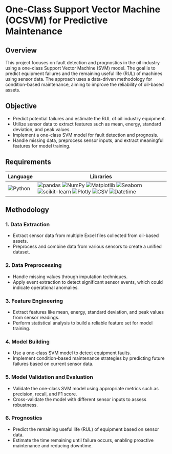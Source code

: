 # One-Class Support Vector Machine (OCSVM) for Predictive Maintenance

## Overview

This project focuses on fault detection and prognostics in the oil industry using a one-class Support Vector Machine (SVM) model. The goal is to predict equipment failures and the remaining useful life (RUL) of machines using sensor data. The approach uses a data-driven methodology for condition-based maintenance, aiming to improve the reliability of oil-based assets.

## Objective

- Predict potential failures and estimate the RUL of oil industry equipment.
- Utilize sensor data to extract features such as mean, energy, standard deviation, and peak values.
- Implement a one-class SVM model for fault detection and prognosis.
- Handle missing data, preprocess sensor inputs, and extract meaningful features for model training.

## Requirements

| Language | Libraries                                      |
|----------|------------------------------------------------|
| ![Python](https://img.shields.io/badge/Python-%230769AD.svg?style=for-the-badge&logo=python&logoColor=yellow)   | ![pandas](https://img.shields.io/badge/pandas-150458?style=for-the-badge&logo=pandas&logoColor=white) ![NumPy](https://img.shields.io/badge/NumPy-013243?style=for-the-badge&logo=numpy&logoColor=white) ![Matplotlib](https://img.shields.io/badge/Matplotlib-FF8800?style=for-the-badge&logo=python&logoColor=white) ![Seaborn](https://img.shields.io/badge/Seaborn-3776AB?style=for-the-badge&logo=python&logoColor=white) ![scikit-learn](https://img.shields.io/badge/scikit--learn-F7931E?style=for-the-badge&logo=scikit-learn&logoColor=blue) ![Plotly](https://img.shields.io/badge/Plotly-3F4F75?style=for-the-badge&logo=plotly&logoColor=white) ![CSV](https://img.shields.io/badge/CSV-008C45?style=for-the-badge&logo=csv&logoColor=white) ![Datetime](https://img.shields.io/badge/Datetime-1F4E79?style=for-the-badge&logo=python&logoColor=white) |

## Methodology

### 1. Data Extraction
- Extract sensor data from multiple Excel files collected from oil-based assets.
- Preprocess and combine data from various sensors to create a unified dataset.

### 2. Data Preprocessing
- Handle missing values through imputation techniques.
- Apply event extraction to detect significant sensor events, which could indicate operational anomalies.

### 3. Feature Engineering
- Extract features like mean, energy, standard deviation, and peak values from sensor readings.
- Perform statistical analysis to build a reliable feature set for model training.

### 4. Model Building
- Use a one-class SVM model to detect equipment faults.
- Implement condition-based maintenance strategies by predicting future failures based on current sensor data.

### 5. Model Validation and Evaluation
- Validate the one-class SVM model using appropriate metrics such as precision, recall, and F1 score.
- Cross-validate the model with different sensor inputs to assess robustness.

### 6. Prognostics
- Predict the remaining useful life (RUL) of equipment based on sensor data.
- Estimate the time remaining until failure occurs, enabling proactive maintenance and reducing downtime.
